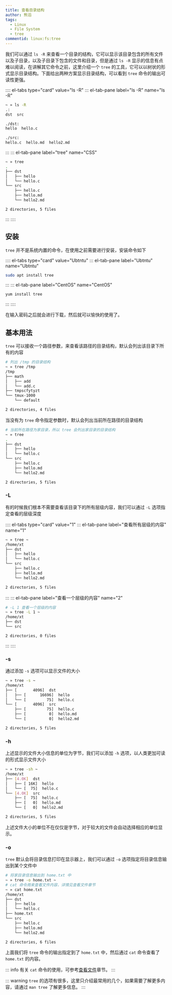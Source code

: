 ```yaml
---
title: 查看目录结构
author: 熊滔
tags:
  - Linux
  - File System
  - tree
commentid: linux:fs:tree
---
```


我们可以通过 `ls -R` 来查看一个目录的结构，它可以显示该目录包含的所有文件以及子目录，以及子目录下包含的文件和目录，但是通过 `ls -R` 显示的信息有点难以阅读，在讲解其它命令之前，这里介绍一个 `tree` 的工具，它可以以树状的形式显示目录结构。下面给出两种方案显示目录结构，可以看到 `tree` 命令的输出可读性更强。

:::: el-tabs type="card" value="ls -R"
::: el-tab-pane label="ls -R" name="ls -R"
```bash
~ » ls -R
.:
dst  src

./dst:
hello  hello.c

./src:
hello.c  hello.md  hello2.md
```
:::
::: el-tab-pane label="tree" name="CSS"
```bash
~ » tree
.
├── dst
│   ├── hello
│   └── hello.c
└── src
    ├── hello.c
    ├── hello.md
    └── hello2.md

2 directories, 5 files
```
:::
::::

## 安装

`tree` 并不是系统内置的命令，在使用之前需要进行安装，安装命令如下

:::: el-tabs type="card" value="Ubtntu"
::: el-tab-pane label="Ubtntu" name="Ubtntu"
```bash
sudo apt install tree
```
:::
::: el-tab-pane label="CentOS" name="CentOS"
```bash
yum install tree
```
:::
::::

在输入密码之后就会进行下载，然后就可以愉快的使用了。

## 基本用法

`tree` 可以接收一个路径参数，来查看该路径的目录结构，默认会列出该目录下所有的内容

```bash
# 列出 /tmp 的目录结构
~ » tree /tmp
/tmp
├── math
│   ├── add
│   └── add.c
├── tmpscfytyzt
└── tmux-1000
    └── default

2 directories, 4 files
```

当没有为 `tree` 命令指定参数时，默认会列出当前所在路径的目录结构

```bash
# 当前所在路径为家目录，所以 tree 会列出家目录的目录结构
~ » tree
.
├── dst
│   ├── hello
│   └── hello.c
└── src
    ├── hello.c
    ├── hello.md
    └── hello2.md

2 directories, 5 files
```

### -L

有的时候我们根本不需要查看该目录下的所有层级内容，我们可以通过 `-L` 选项指定查看的层级深度

:::: el-tabs type="card" value="1"
::: el-tab-pane label="查看所有层级的内容" name="1"
```bash
~ » tree ~
/home/xt
├── dst
│   ├── hello
│   └── hello.c
└── src
    ├── hello.c
    ├── hello.md
    └── hello2.md

2 directories, 5 files
```
:::
::: el-tab-pane label="查看一个层级的内容" name="2"
```bash
# -L 1 查看一个层级的内容
~ » tree -L 1 ~
/home/xt
├── dst
└── src

2 directories, 0 files
```
:::
::::

### -s

通过添加 `-s` 选项可以显示文件的大小

```bash
~ » tree -s ~
/home/xt
├── [       4096]  dst
│   ├── [      16696]  hello
│   └── [         75]  hello.c
└── [       4096]  src
    ├── [         75]  hello.c
    ├── [          0]  hello.md
    └── [          0]  hello2.md

2 directories, 5 files
```

### -h

上述显示的文件大小信息的单位为字节，我们可以添加 `-h` 选项，以人类更加可读的形式显示文件大小

```bash
~ » tree -sh ~
/home/xt
├── [4.0K]  dst
│   ├── [ 16K]  hello
│   └── [  75]  hello.c
└── [4.0K]  src
    ├── [  75]  hello.c
    ├── [   0]  hello.md
    └── [   0]  hello2.md

2 directories, 5 files
```

上述文件大小的单位不在仅仅是字节，对于较大的文件会自动选择相应的单位显示。

### -o

`tree` 默认会将目录信息打印在显示器上，我们可以通过 `-o` 选项指定将目录信息输出到某个文件中

```bash
# 将家目录信息输出到 home.txt 中
~ » tree -o home.txt ~
# cat 命令用来查看文件内容，详情见查看文件章节
~ » cat home.txt
/home/xt
├── dst
│   ├── hello
│   └── hello.c
├── home.txt
└── src
    ├── hello.c
    ├── hello.md
    └── hello2.md

2 directories, 6 files
```

上面我们将 `tree` 命令的输出指定到了 `home.txt` 中，然后通过 `cat` 命令查看了 `home.txt` 的内容。

::: info
有关 `cat` 命令的使用，可参考[查看文件](../查看文件)章节。
:::

::: warning
`tree` 的选项有很多，这里只介绍最常用的几个，如果需要了解更多内容，请通过 `man tree` 了解更多信息。
:::
